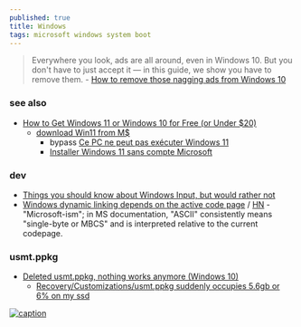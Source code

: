 ```yaml
---
published: true
title: Windows
tags: microsoft windows system boot
---
```

> Everywhere you look, ads are all around, even in Windows 10. But you don't have to just accept it — in this guide, we show you have to remove them. - [How to remove those nagging ads from Windows 10](https://www.minitool.com/news/remove-block-ads-windows-10.html)

### see also
- [How to Get Windows 11 or Windows 10 for Free (or Under $20)](https://www.tomshardware.com/reviews/get-windows-10-free-or-cheap,5717.html)
	- [download Win11 from M$](https://www.microsoft.com/software-download/windows11)
		- bypass [Ce PC ne peut pas exécuter Windows 11](https://lecrabeinfo.net/resoudre-ce-pc-ne-peut-pas-executer-windows-11.html#contourner-le-message-derreur)
        - [Installer Windows 11 sans compte Microsoft ](https://lecrabeinfo.net/installer-windows-11-sans-compte-microsoft.html)

### dev
- [	Things you should know about Windows Input, but would rather not](https://news.ycombinator.com/item?id=41568418)
- [Windows dynamic linking depends on the active code page](https://nullprogram.com/blog/2024/10/07/) / [HN](https://news.ycombinator.com/item?id=41772276) - "Microsoft-ism"; in MS documentation, "ASCII" consistently means "single-byte or MBCS" and is interpreted relative to the current codepage.

### usmt.ppkg
- [Deleted usmt.ppkg, nothing works anymore (Windows 10)](https://superuser.com/questions/1517095/deleted-usmt-ppkg-nothing-works-anymore-windows-10)
	- [Recovery/Customizations/usmt.ppkg suddenly occupies 5.6gb or 6% on my ssd ](https://answers.microsoft.com/en-us/windows/forum/all/recoverycustomizationsusmtppkg-suddenly-occupies/9f7eaafa-1e6d-4ed4-822f-4ae68317da61)

[![caption](https://upload.wikimedia.org/wikipedia/commons/thumb/e/ed/Windows_Version_History.svg/1024px-Windows_Version_History.svg.png)](https://en.wikipedia.org/wiki/List_of_Microsoft_Windows_versions#/media/File:Windows_Version_History.svg)


